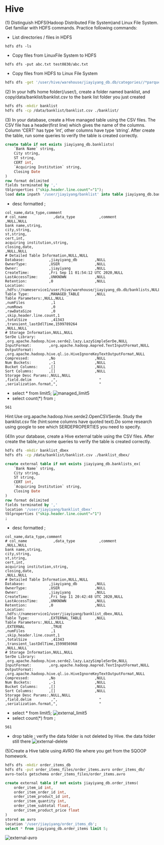 # Hive
(1) Distinguish HDFS(Hadoop Distributed File System)and Linux File System. Get familiar with HDFS commands. Practice following commands:
- List directories / files in HDFS

`hdfs dfs -ls`
- Copy files from LinuxFile System to HDFS

`hdfs dfs -put abc.txt test0830/abc.txt`
- Copy files from HDFS to Linux File System

```bash
hdfs dfs -get '/user/hive/warehouse/jiayiyang_db.db/categories//*parquet' ./
```

(2) In your hdfs home folder(/user/<your-id>), create a folder named banklist, and copy/data/banklist/banklist.csv to the bank list folder you just created

```bash
hdfs dfs -mkdir banklist
hdfs dfs -cp /data/banklist/banklist.csv ./banklist/
```

(3) In your database, create a Hive managed table using the CSV files. The CSV file has a header(first line) which gives the name of the columns. Column ‘CERT’ has type ‘int’, other columns have type ‘string’. After create the table, run some queries to verify the table is created correctly.

```sql
create table if not exists jiayiyang_db.banklists(
    `Bank Name` string,
    City string,
    ST string,
    CERT int,
    `Acquiring Institution` string,
    Closing Date
)
row format delimited
fields terminated by ','
tblproperties ("skip.header.line.count"="1");
load data inpath '/user/jiayiyang/banklist' into table jiayiyang_db.banklists;
```

- desc formatted <yourtable>;
```
col_name,data_type,comment
# col_name            ,data_type           ,comment             
,NULL,NULL
bank name,string,
city,string,
st,string,
cert,int,
acquiring institution,string,
closing,date,
,NULL,NULL
# Detailed Table Information,NULL,NULL
Database:           ,jiayiyang_db        ,NULL
OwnerType:          ,USER                ,NULL
Owner:              ,jiayiyang           ,NULL
CreateTime:         ,Fri Sep 11 01:54:12 UTC 2020,NULL
LastAccessTime:     ,UNKNOWN             ,NULL
Retention:          ,0                   ,NULL
Location:           ,hdfs://nameservice1/user/hive/warehouse/jiayiyang_db.db/banklists,NULL
Table Type:         ,MANAGED_TABLE       ,NULL
Table Parameters:,NULL,NULL
,numFiles            ,1                   
,numRows             ,0                   
,rawDataSize         ,0                   
,skip.header.line.count,1                   
,totalSize           ,41343               
,transient_lastDdlTime,1599789264          
,NULL,NULL
# Storage Information,NULL,NULL
SerDe Library:      ,org.apache.hadoop.hive.serde2.lazy.LazySimpleSerDe,NULL
InputFormat:        ,org.apache.hadoop.mapred.TextInputFormat,NULL
OutputFormat:       ,org.apache.hadoop.hive.ql.io.HiveIgnoreKeyTextOutputFormat,NULL
Compressed:         ,No                  ,NULL
Num Buckets:        ,-1                  ,NULL
Bucket Columns:     ,[]                  ,NULL
Sort Columns:       ,[]                  ,NULL
Storage Desc Params:,NULL,NULL
,field.delim         ,",                   "
,serialization.format,",                   "

```
- select * from <yourtable> limit5;
![managed_limit5](https://files.catbox.moe/5rd799.png)
- select count(*) from <yourtable>;

`561`

Hint:Use org.apache.hadoop.hive.serde2.OpenCSVSerde. Study the banklist.csv file (hint:some columns have quoted text).Do some research using google to see which SERDEPROPERTIES you need to specify.

(4)In your database, create a Hive external table using the CSV files. After create the table,run some queries to verify the table is created correctly.
```bash
hdfs dfs -mkdir banklist_dbex
hdfs dfs -cp /data/banklist/banklist.csv ./banklist_dbex/
```
```sql
create external table if not exists jiayiyang_db.banklists_ex(
    `Bank Name` string,
    City string,
    ST string,
    CERT int,
    `Acquiring Institution` string,
    Closing Date
)
row format delimited
fields terminated by ','
location '/user/jiayiyang/banklist_dbex'
tblproperties ("skip.header.line.count"="1")
;
```
- desc formatted <yourtable>;
```
col_name,data_type,comment
# col_name            ,data_type           ,comment             
,NULL,NULL
bank name,string,
city,string,
st,string,
cert,int,
acquiring institution,string,
closing,date,
,NULL,NULL
# Detailed Table Information,NULL,NULL
Database:           ,jiayiyang_db        ,NULL
OwnerType:          ,USER                ,NULL
Owner:              ,jiayiyang           ,NULL
CreateTime:         ,Fri Sep 11 20:42:48 UTC 2020,NULL
LastAccessTime:     ,UNKNOWN             ,NULL
Retention:          ,0                   ,NULL
Location:           ,hdfs://nameservice1/user/jiayiyang/banklist_dbex,NULL
Table Type:         ,EXTERNAL_TABLE      ,NULL
Table Parameters:,NULL,NULL
,EXTERNAL            ,TRUE                
,numFiles            ,1                   
,skip.header.line.count,1                   
,totalSize           ,41343               
,transient_lastDdlTime,1599856968          
,NULL,NULL
# Storage Information,NULL,NULL
SerDe Library:      ,org.apache.hadoop.hive.serde2.lazy.LazySimpleSerDe,NULL
InputFormat:        ,org.apache.hadoop.mapred.TextInputFormat,NULL
OutputFormat:       ,org.apache.hadoop.hive.ql.io.HiveIgnoreKeyTextOutputFormat,NULL
Compressed:         ,No                  ,NULL
Num Buckets:        ,-1                  ,NULL
Bucket Columns:     ,[]                  ,NULL
Sort Columns:       ,[]                  ,NULL
Storage Desc Params:,NULL,NULL
,field.delim         ,",                   "
,serialization.format,",                   "

```
- select * from <yourtable> limit5;
![external_limit5](https://files.catbox.moe/zz7gld.png)
- select count(*) from <yourtable>;

`561`
- drop table <your table>; verify the data folder is not deleted by Hive.
the data folder still there
![external-delete](https://files.catbox.moe/h9cga8.png)


(5)Create a Hive table using AVRO file where you get from the SQOOP homework.
```bash
hdfs dfs -mkdir order_items_db
hdfs dfs -put order_items_files/order_items.avro order_items_db/
avro-tools getschema order_items_files/order_items.avro
```  
```sql
create external table if not exists jiayiyang_db.order_items(
    order_item_id int,
    order_item_order_id int,
    order_item_product_id int,
    order_item_quantity int,
    order_item_subtotal float,
    order_item_product_price float
)
stored as avro
location '/user/jiayiyang/order_items_db';
select * from jiayiyang_db.order_items limit 5;
```
![external-avro](https://files.catbox.moe/w73pdt.png)